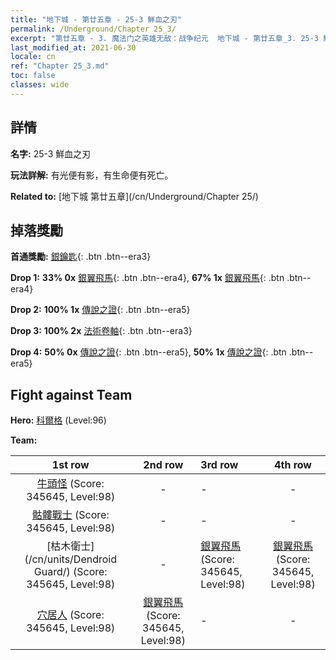 ```yaml
---
title: "地下城 - 第廿五章 - 25-3 鮮血之刃"
permalink: /Underground/Chapter 25_3/
excerpt: "第廿五章 - 3. 魔法门之英雄无敌：战争纪元  地下城 - 第廿五章_3. 25-3 鮮血之刃"
last_modified_at: 2021-06-30
locale: cn
ref: "Chapter 25_3.md"
toc: false
classes: wide
---
```


## 詳情

 **名字:** 25-3 鮮血之刃

 **玩法詳解:**       有光便有影，有生命便有死亡。

 **Related to:** [地下城 第廿五章](/cn/Underground/Chapter 25/)

## 掉落獎勵

 **首通獎勵:** [銀鑰匙](/cn/Items/con_693/){: .btn .btn--era3}

 **Drop 1:** **33% 0x** [銀翼飛馬](/cn/Items/unt_202/){: .btn .btn--era4}, **67% 1x** [銀翼飛馬](/cn/Items/unt_202/){: .btn .btn--era4}

 **Drop 2:** **100% 1x** [傳說之證](/cn/Items/mat_88/){: .btn .btn--era5}

 **Drop 3:** **100% 2x** [法術卷軸](/cn/Items/con_694/){: .btn .btn--era3}

 **Drop 4:** **50% 0x** [傳說之證](/cn/Items/mat_81/){: .btn .btn--era5}, **50% 1x** [傳說之證](/cn/Items/mat_81/){: .btn .btn--era5}


## Fight against Team
 **Hero:** [科爾格](/cn/heroes/Kilgor/) (Level:96)

 **Team:**


  | 1st row | 2nd row | 3rd row | 4th row |
  |:----:|:----:|:----|:----:|
  | [牛頭怪](/cn/units/Minotaur/) (Score: 345645, Level:98)  | - | - | - |
  | [骷髏戰士](/cn/units/Skeleton/) (Score: 345645, Level:98)  | - | - | - |
  | [枯木衛士](/cn/units/Dendroid Guard/) (Score: 345645, Level:98)  | - | [銀翼飛馬](/cn/units/Pegasus/) (Score: 345645, Level:98)  | [銀翼飛馬](/cn/units/Pegasus/) (Score: 345645, Level:98)  |
  | [穴居人](/cn/units/Troglodyte/) (Score: 345645, Level:98)  | [銀翼飛馬](/cn/units/Pegasus/) (Score: 345645, Level:98)  | - | - |


